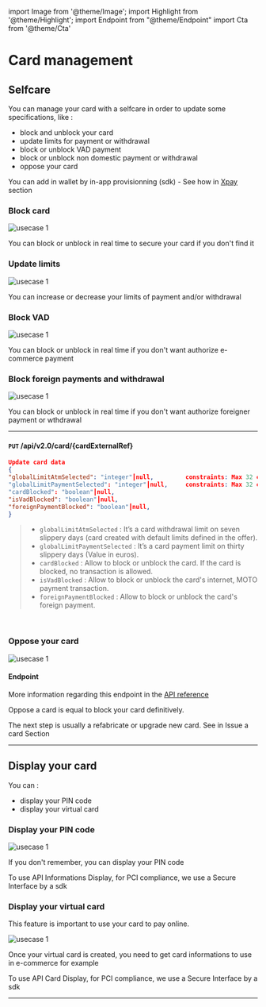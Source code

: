 import Image from '@theme/Image';
import Highlight from '@theme/Highlight';
import Endpoint from "@theme/Endpoint"
import Cta from '@theme/Cta'

# Card management


## Selfcare

You can manage your card with a selfcare in order to update some specifications, like : 

- block and unblock your card
- update limits for payment or withdrawal
- block or unblock VAD payment
- block or unblock non domestic payment or withdrawal
- oppose your card

You can add in wallet by in-app provisionning (sdk) - See how in [Xpay](./x-pay.md) section

### Block card
 
<Image src="docs/Card_Self_Verrou.png" alt="usecase 1"/>


<Highlight type="tip">
 
 You can block or unblock in real time to secure your card if you don't find it
 
</Highlight>



### Update limits
  
<Image src="docs/Card_Self_UpdateLimits.png" alt="usecase 1"/>

<!--
#### Endpoint
More information regarding this endpoint in the [API reference](/api/CardFactory)
<Endpoint apiUrl="/v2.0/cardfactory" path="/api​/v2.0​/card/{cardExternalRef}" method="put"/>
-->

<Highlight type="tip">
 
 You can increase or decrease your limits of payment and/or withdrawal

</Highlight>




### Block VAD
  
<Image src="docs/Card_Self_VAD.png" alt="usecase 1"/>

<!--
#### Endpoint
More information regarding this endpoint in the [API reference](/api/CardFactory)
<Endpoint apiUrl="/v2.0/cardfactory" path="/api​/v2.0​/card/{cardExternalRef}" method="put"/>
-->

<Highlight type="tip">
 
  You can block or unblock in real time if you don't want authorize e-commerce payment
 
</Highlight>



### Block foreign payments and withdrawal
 
<Image src="docs/Card_Self_ETR.png" alt="usecase 1"/>

<!--
#### Endpoint
More information regarding this endpoint in the [API reference](/api/CardFactory)
<Endpoint apiUrl="/v2.0/cardfactory" path="/api​/v2.0​/card/{cardExternalRef}" method="put"/>
-->

<Highlight type="tip">
 
 You can block or unblock in real time if you don't want authorize foreigner payment or wthdrawal
 
</Highlight>

---

#### ``` PUT ``` /api/v2.0/card/{cardExternalRef}

```json
Update card data
{
"globalLimitAtmSelected": "integer"┃null,         constraints: Max 32 chars
"globalLimitPaymentSelected": "integer"┃null,     constraints: Max 32 chars    
"cardBlocked": "boolean"┃null,            
"isVadBlocked": "boolean"┃null,                   
"foreignPaymentBlocked": "boolean"┃null,                             
}
```

> - ``` globalLimitAtmSelected ``` : It’s a card withdrawal limit on seven slippery days (card created with default limits defined in the offer). 
> - ``` globalLimitPaymentSelected ``` : It’s a card payment limit on thirty slippery days (Value in euros).
> - ``` cardBlocked ``` : Allow to block or unblock the card. If the card is blocked, no transaction is allowed.
> - ``` isVadBlocked ``` : Allow to block or unblock the card's internet, MOTO payment transaction.
> - ``` foreignPaymentBlocked ``` : Allow to block or unblock the card's foreign payment.

<br/>

<!--
More information regarding this endpoint in the [API reference](/api/CardFactory)
<Endpoint apiUrl="/v2.0/cardfactory" path="/api​/v2.0​/card/{cardExternalRef}" method="put"/>
-->

### Oppose your card

<Image src="docs/Card_Oppose.png" alt="usecase 1"/>

#### Endpoint

More information regarding this endpoint in the [API reference](/api/CardFactory)
<!--
<Endpoint apiUrl="v2.0/cardfactory" path="/api​/v2.0​/card/{cardExternalRef}/oppose" method="patch"/>
-->

<Highlight type="danger">
 
Oppose a card is equal to block your card definitively.
 
</Highlight>

<Highlight>
 
 The next step is usually a refabricate or upgrade new card. See in Issue a card Section
 
</Highlight>

---

## Display your card

You can : 

- display your PIN code
- display your virtual card


### Display your PIN code

<Image src="docs/Card_PIN.png" alt="usecase 1"/>

<Highlight type="tip">
 
 If you don't remember, you can display your PIN code
 
</Highlight>

<Highlight type="caution">
 
 To use API Informations Display, for PCI compliance, we use a Secure Interface by a sdk
 
</Highlight>


### Display your virtual card

This feature is important to use your card to pay online. 

<Image src="docs/Card_Display.png" alt="usecase 1"/>

<Highlight type="tip">
 
 Once your virtual card is created, you need to get card informations to use in e-commerce for example
 
</Highlight>

<Highlight type="caution">
 
 To use API Card Display, for PCI compliance, we use a Secure Interface by a sdk
 
</Highlight>

---


<Cta
  context="doc"
  ui="button"
  link="/api/CardFactory"
  label="Try it out"
/>
